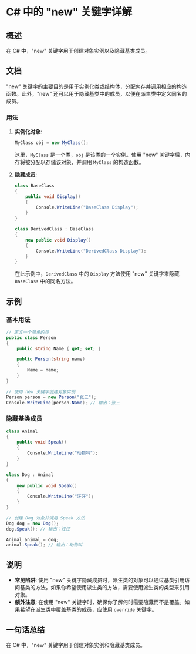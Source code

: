 <!--
Meta Description: # C# 中的 "new" 关键字详解 ## 概述 在 C# 中，"new" 关键字用于创建对象实例以及隐藏基类成员。 ## 文档 "new" 关键字的主要目的是用于实例化类或结构体，分配内存并调用相应的构造函数。此外，"new" 还可以用于隐藏基类中的成员，以便在派生类中定义同名的成员。 ### ...
Meta Keywords: new, public, dog, person, class
-->

# C# 中的 "new" 关键字详解

## 概述
在 C# 中，"new" 关键字用于创建对象实例以及隐藏基类成员。

## 文档
"new" 关键字的主要目的是用于实例化类或结构体，分配内存并调用相应的构造函数。此外，"new" 还可以用于隐藏基类中的成员，以便在派生类中定义同名的成员。

### 用法
1. **实例化对象**:
   ```csharp
   MyClass obj = new MyClass();
   ```
   这里，`MyClass` 是一个类，`obj` 是该类的一个实例。使用 "new" 关键字后，内存将被分配以存储该对象，并调用 `MyClass` 的构造函数。

2. **隐藏成员**:
   ```csharp
   class BaseClass
   {
       public void Display() 
       {
           Console.WriteLine("BaseClass Display");
       }
   }

   class DerivedClass : BaseClass
   {
       new public void Display() 
       {
           Console.WriteLine("DerivedClass Display");
       }
   }
   ```
   在此示例中，`DerivedClass` 中的 `Display` 方法使用 "new" 关键字来隐藏 `BaseClass` 中的同名方法。

## 示例
### 基本用法
```csharp
// 定义一个简单的类
public class Person
{
    public string Name { get; set; }

    public Person(string name)
    {
        Name = name;
    }
}

// 使用 new 关键字创建对象实例
Person person = new Person("张三");
Console.WriteLine(person.Name); // 输出：张三
```

### 隐藏基类成员
```csharp
class Animal
{
    public void Speak()
    {
        Console.WriteLine("动物叫");
    }
}

class Dog : Animal
{
    new public void Speak()
    {
        Console.WriteLine("汪汪");
    }
}

// 创建 Dog 对象并调用 Speak 方法
Dog dog = new Dog();
dog.Speak(); // 输出：汪汪

Animal animal = dog;
animal.Speak(); // 输出：动物叫
```

## 说明
- **常见陷阱**: 使用 "new" 关键字隐藏成员时，派生类的对象可以通过基类引用访问基类的方法。如果你希望使用派生类的方法，需要使用派生类的类型来引用对象。
- **额外注意**: 在使用 "new" 关键字时，确保你了解何时需要隐藏而不是覆盖。如果希望在派生类中覆盖基类的成员，应使用 `override` 关键字。

## 一句话总结
在 C# 中，"new" 关键字用于创建对象实例和隐藏基类成员。